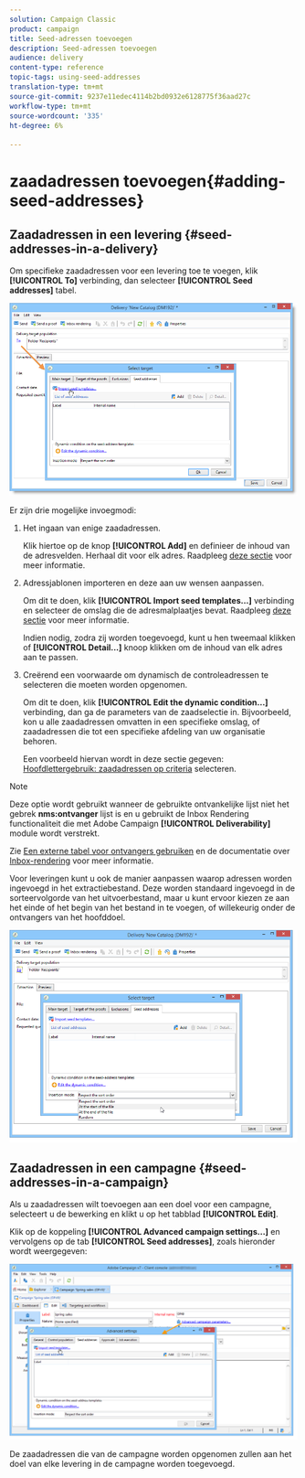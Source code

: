 ```yaml
---
solution: Campaign Classic
product: campaign
title: Seed-adressen toevoegen
description: Seed-adressen toevoegen
audience: delivery
content-type: reference
topic-tags: using-seed-addresses
translation-type: tm+mt
source-git-commit: 9237e11edec4114b2bd0932e6128775f36aad27c
workflow-type: tm+mt
source-wordcount: '335'
ht-degree: 6%

---
```



# zaadadressen toevoegen{#adding-seed-addresses}

## Zaadadressen in een levering {#seed-addresses-in-a-delivery}

Om specifieke zaadadressen voor een levering toe te voegen, klik **[!UICONTROL To]** verbinding, dan selecteer **[!UICONTROL Seed addresses]** tabel.

![](assets/s_ncs_user_edit_del_addresses_tab.png)

Er zijn drie mogelijke invoegmodi:

1. Het ingaan van enige zaadadressen.

   Klik hiertoe op de knop **[!UICONTROL Add]** en definieer de inhoud van de adresvelden. Herhaal dit voor elk adres. Raadpleeg [deze sectie](../../message-center/using/managing-seed-addresses-in-transactional-messages.md#creating-a-seed-address) voor meer informatie.

1. Adressjablonen importeren en deze aan uw wensen aanpassen.

   Om dit te doen, klik **[!UICONTROL Import seed templates...]** verbinding en selecteer de omslag die de adresmalplaatjes bevat. Raadpleeg [deze sectie](../../delivery/using/creating-seed-addresses.md#creating-seed-address-templates) voor meer informatie.

   Indien nodig, zodra zij worden toegevoegd, kunt u hen tweemaal klikken of **[!UICONTROL Detail...]** knoop klikken om de inhoud van elk adres aan te passen.

1. Creërend een voorwaarde om dynamisch de controleadressen te selecteren die moeten worden opgenomen.

   Om dit te doen, klik **[!UICONTROL Edit the dynamic condition...]** verbinding, dan ga de parameters van de zaadselectie in. Bijvoorbeeld, kon u alle zaadadressen omvatten in een specifieke omslag, of zaadadressen die tot een specifieke afdeling van uw organisatie behoren.

   Een voorbeeld hiervan wordt in deze sectie gegeven: [Hoofdlettergebruik: zaadadressen op criteria](../../delivery/using/use-case--selecting-seed-addresses-on-criteria.md) selecteren.

>[!NOTE]
>
>Deze optie wordt gebruikt wanneer de gebruikte ontvankelijke lijst niet het gebrek **nms:ontvanger** lijst is en u gebruikt de Inbox Rendering functionaliteit die met Adobe Campaign **[!UICONTROL Deliverability]** module wordt verstrekt.
>
>Zie [Een externe tabel voor ontvangers gebruiken](../../delivery/using/using-an-external-recipient-table.md) en de documentatie over [Inbox-rendering](../../delivery/using/inbox-rendering.md) voor meer informatie.

Voor leveringen kunt u ook de manier aanpassen waarop adressen worden ingevoegd in het extractiebestand. Deze worden standaard ingevoegd in de sorteervolgorde van het uitvoerbestand, maar u kunt ervoor kiezen ze aan het einde of het begin van het bestand in te voegen, of willekeurig onder de ontvangers van het hoofddoel.

![](assets/s_ncs_user_edit_del_addresses_sort.png)

## Zaadadressen in een campagne {#seed-addresses-in-a-campaign}

Als u zaadadressen wilt toevoegen aan een doel voor een campagne, selecteert u de bewerking en klikt u op het tabblad **[!UICONTROL Edit]**.

Klik op de koppeling **[!UICONTROL Advanced campaign settings...]** en vervolgens op de tab **[!UICONTROL Seed addresses]**, zoals hieronder wordt weergegeven:

![](assets/s_ncs_user_edit_op_addresses_tab.png)

De zaadadressen die van de campagne worden opgenomen zullen aan het doel van elke levering in de campagne worden toegevoegd.
